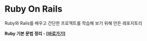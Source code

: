 Ruby On Rails
====
Ruby와 Rails를 배우고 간단한 프로젝트를 학습해 보기 위해 만든 레포지토리

**Ruby 기본 문법 정리 - [[바로가기]](https://github.com/binary-ho/TIL-public/tree/main/Ruby%20on%20Rails/Ruby)**
